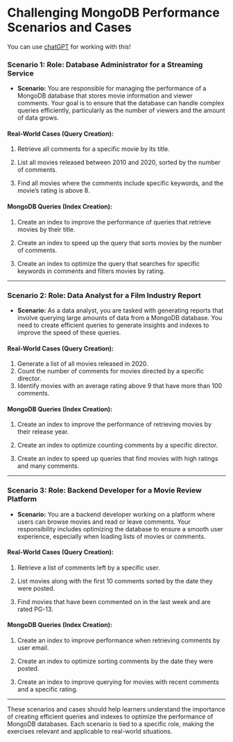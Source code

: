 
# Challenging MongoDB Performance Scenarios and Cases

You can use [chatGPT](https://chatgpt.com/) for working with this!

### Scenario 1: **Role: Database Administrator for a Streaming Service**

- **Scenario:** You are responsible for managing the performance of a MongoDB database that stores movie information and viewer comments. Your goal is to ensure that the database can handle complex queries efficiently, particularly as the number of viewers and the amount of data grows.

#### Real-World Cases (Query Creation):
1.  Retrieve all comments for a specific movie by its title.

2.  List all movies released between 2010 and 2020, sorted by the number of comments.
   
3. Find all movies where the comments include specific keywords, and the movie’s rating is above 8.
   

#### MongoDB Queries (Index Creation):
1.  Create an index to improve the performance of queries that retrieve movies by their title.
   
2.  Create an index to speed up the query that sorts movies by the number of comments.
   
3. Create an index to optimize the query that searches for specific keywords in comments and filters movies by rating.
   
---

### Scenario 2: **Role: Data Analyst for a Film Industry Report**
- **Scenario:** As a data analyst, you are tasked with generating reports that involve querying large amounts of data from a MongoDB database. You need to create efficient queries to generate insights and indexes to improve the speed of these queries.

#### Real-World Cases (Query Creation):
1.  Generate a list of all movies released in 2020.
2.  Count the number of comments for movies directed by a specific director.
3. Identify movies with an average rating above 9 that have more than 100 comments.
  
#### MongoDB Queries (Index Creation):
1.  Create an index to improve the performance of retrieving movies by their release year.
  
2.  Create an index to optimize counting comments by a specific director.
   
3. Create an index to speed up queries that find movies with high ratings and many comments.
   
---

### Scenario 3: **Role: Backend Developer for a Movie Review Platform**
- **Scenario:** You are a backend developer working on a platform where users can browse movies and read or leave comments. Your responsibility includes optimizing the database to ensure a smooth user experience, especially when loading lists of movies or comments.

#### Real-World Cases (Query Creation):
1.  Retrieve a list of comments left by a specific user.
   
2.  List movies along with the first 10 comments sorted by the date they were posted.
   
3. Find movies that have been commented on in the last week and are rated PG-13.
   
#### MongoDB Queries (Index Creation):
1.  Create an index to improve performance when retrieving comments by user email.
   
2.  Create an index to optimize sorting comments by the date they were posted.
   
3. Create an index to improve querying for movies with recent comments and a specific rating.
   
---

These scenarios and cases should help learners understand the importance of creating efficient queries and indexes to optimize the performance of MongoDB databases. Each scenario is tied to a specific role, making the exercises relevant and applicable to real-world situations.